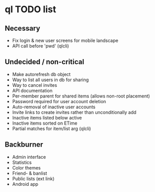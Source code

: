 # ql TODO list

## Necessary
* Fix login & new user screens for mobile landscape
* API call before 'pwd' (qlcli)

## Undecided / non-critical
* Make autorefresh db object
* Way to list all users in db for sharing
* Way to cancel invites
* API documentation
* Per-member parent for shared items (allows non-root placement)
* Password required for user account deletion
* Auto-removal of inactive user accounts
* Invite links to create invites rather than unconditionally add
* Inactive items listed below active
* Inactive items sorted on ETime
* Partial matches for item/list arg (qlcli)

## Backburner
* Admin interface
* Statistics
* Color themes
* Friend- & banlist
* Public lists (ext link)
* Android app
